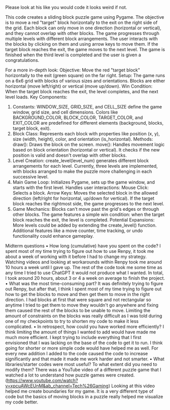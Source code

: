 Please look at his like you would code it looks weird if not.

This code creates a sliding block puzzle game using Pygame. The objective is to move a red "target" block horizontally to the exit on the right side of the grid. Each block can only move in one direction (horizontal or vertical), and they cannot overlap with other blocks. The game progresses through multiple levels with different block arrangements. The user interacts with the blocks by clicking on them and using arrow keys to move them. If the target block reaches the exit, the game moves to the next level. The game is finished when the third level is completed and the user is given a congratulations.

For a more in-depth look: 
  Objective: Move the red "target block" horizontally to the exit (green square) on the far right.
  Setup: The game runs on a 6x6 grid with blocks of various sizes and orientations. Blocks are either horizontal (move left/right) or vertical (move up/down).
  Win Condition: When the target block reaches the exit, the level completes, and the next level loads.
Key Components:
  1. Constants:
    WINDOW_SIZE, GRID_SIZE, and CELL_SIZE define the game window, grid size, and cell dimensions.
    Colors like BACKGROUND_COLOR, BLOCK_COLOR, TARGET_COLOR, and EXIT_COLOR are predefined for different elements (background, blocks, target block, exit).
  2. Block Class:
    Represents each block with properties like position (x, y), size (width, height), color, and orientation (is_horizontal).
    Methods:
      draw(): Draws the block on the screen.
      move(): Handles movement logic based on block orientation (horizontal or vertical). It checks if the new position is valid and doesn't overlap with other     blocks.
  3. Level Creation:
    create_level(level_num) generates different block arrangements for each level.
    Currently, three levels are implemented, with blocks arranged to make the puzzle more challenging in each successive level.
  4. Main Game Loop:
    Initializes Pygame, sets up the game window, and starts with the first level.
    Handles user interactions:
      Mouse Click: Selects a block.
      Arrow Keys: Moves the selected block in the allowed direction (left/right for horizontal, up/down for vertical).
      If the target block reaches the rightmost side, the game progresses to the next level.
  5. Game Mechanics:
    Blocks can't move past the grid's edges or through other blocks.
    The game features a simple win condition: when the target block reaches the exit, the level is completed.
    Potential Expansions: 
      More levels could be added by extending the create_level() function.
      Additional features like a move counter, time tracking, or undo functionality could enhance gameplay.


Midterm questions
• How long (cumulative) have you spent on the code?
  I spent most of my time trying to figure out how to use Renpy, it took me about a week of working with it before I had to change my strategy. Watching videos and looking at workarounds within Renpy took me around 10 hours a week until I gave up. The rest of the code took me some time as any time I tried to use ChatGPT it would not produce what I wanted. In total, I took around 20 hours, about 3 or 4 a week on average to finish the project.
• What was the most time-consuming part?
  It was definitely trying to figure out Renpy, but after that, I think I spent most of my time trying to figure out how to get the blocks to move and then get them to move in the right direction. I had blocks at first that were square and not rectangular so anytime I tried to get them to move they wouldn't go anywhere and fixing them caused the rest of the blocks to be unable to move. Limiting the amount of constraints on the blocks was really difficult as I was told during one of my checkpoints to try to shorten my code to make it less complicated.
• In retrospect, how could you have worked more efficiently?
  I think limiting the amount of things I wanted to add would have made me much more efficient. I kept trying to include everything that I first envisioned that I was lacking on the base of the code to get it to run. I think going for shorter or more simple code would have helped me as well. For every new addition I added to the code caused the code to increase significantly and that made it made me work harder and not smarter.
• What libraries/starter codes were most useful? To what extent did you need to modify them?
  There was a YouTube video of a different puzzle game that I watched a lot to understand how puzzle games were created. (https://www.youtube.com/watch?v=xpcuAWcEUnM&ab_channel=Tech%26Gaming) Looking at this video helped me create boundaries for my game. It is a very different type of code but the basics of moving blocks in a puzzle really helped me visualize my code better.

